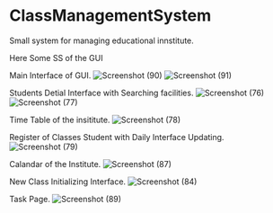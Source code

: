 # ClassManagementSystem
Small system for managing educational innstitute.

Here Some SS of the GUI

Main Interface of GUI.
![Screenshot (90)](https://user-images.githubusercontent.com/85817726/160272880-57e353e2-ee8a-4030-9ba0-78c1af2f2512.png)
![Screenshot (91)](https://user-images.githubusercontent.com/85817726/160272884-a706501b-0cd3-43c8-b8ba-2fdb03954b18.png)

Students Detial Interface with Searching facilities.
![Screenshot (76)](https://user-images.githubusercontent.com/85817726/160272894-a91d7896-d1ff-4edf-a05a-1349317aad49.png)
![Screenshot (77)](https://user-images.githubusercontent.com/85817726/160272896-459858ff-f2c9-4005-ab78-b3ef741bee06.png)
  
 Time Table of the insititute.
![Screenshot (78)](https://user-images.githubusercontent.com/85817726/160272900-3a1fe659-7613-4be9-8385-5ad9fdd9ceab.png)

Register of Classes Student with Daily Interface Updating.
![Screenshot (79)](https://user-images.githubusercontent.com/85817726/160272908-587b1206-dc62-47c5-925c-11472cca5d86.png)

Calandar of the Institute.
![Screenshot (87)](https://user-images.githubusercontent.com/85817726/160272911-c6f6e000-b46f-45c4-a6ba-062b2c24360b.png)

New Class Initializing Interface.
![Screenshot (84)](https://user-images.githubusercontent.com/85817726/160272912-39e419a6-f8a0-4651-888e-2c8816d93df7.png)

Task Page.
![Screenshot (89)](https://user-images.githubusercontent.com/85817726/160272913-fac521af-dd4f-4113-9ea9-514cf3b2b143.png)
